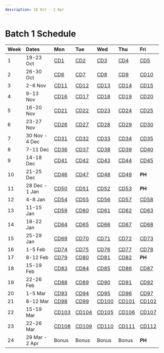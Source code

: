 ```yaml
---
description: 18 Oct - 2 Apr
---
```


# Batch 1 Schedule

| Week | Dates          | Mon                           | Tue                           | Wed                           | Thu                           | Fri                           |
| :--- | :------------- | :---------------------------- | :---------------------------- | :---------------------------- | :---------------------------- | :---------------------------- |
| 1    | 19-23 Oct      | [CD1](course-days.md#cd1)     | [CD2](course-days.md#cd2)     | [CD3](course-days.md#cd3)     | [CD4](course-days.md#cd4)     | [CD5](course-days.md#cd5)     |
| 2    | 26-30 Oct      | [CD6](course-days.md#cd6)     | [CD7](course-days.md#cd7)     | [CD8](course-days.md#cd8)     | [CD9](course-days.md#cd9)     | [CD10](course-days.md#cd10)   |
| 3    | 2-6 Nov        | [CD11](course-days.md#cd11)   | [CD12](course-days.md#cd12)   | [CD13](course-days.md#cd13)   | [CD14](course-days.md#cd14)   | [CD15](course-days.md#cd15)   |
| 4    | 9-13 Nov       | [CD16](course-days.md#cd16)   | [CD17](course-days.md#cd17)   | [CD18](course-days.md#cd18)   | [CD19](course-days.md#cd19)   | [CD20](course-days.md#cd20)   |
| 5    | 16-20 Nov      | [CD21](course-days.md#cd21)   | [CD22](course-days.md#cd22)   | [CD23](course-days.md#cd23)   | [CD24](course-days.md#cd24)   | [CD25](course-days.md#cd25)   |
| 6    | 23-27 Nov      | [CD26](course-days.md#cd26)   | [CD27](course-days.md#cd27)   | [CD28](course-days.md#cd28)   | [CD29](course-days.md#cd29)   | [CD30](course-days.md#cd30)   |
| 7    | 30 Nov - 4 Dec | [CD31](course-days.md#cd31)   | [CD32](course-days.md#cd32)   | [CD33](course-days.md#cd33)   | [CD34](course-days.md#cd34)   | [CD35](course-days.md#cd35)   |
| 8    | 7-11 Dec       | [CD36](course-days.md#cd36)   | [CD37](course-days.md#cd37)   | [CD38](course-days.md#cd38)   | [CD39](course-days.md#cd39)   | [CD40](course-days.md#cd40)   |
| 9    | 14-18 Dec      | [CD41](course-days.md#cd41)   | [CD42](course-days.md#cd42)   | [CD43](course-days.md#cd43)   | [CD44](course-days.md#cd44)   | [CD45](course-days.md#cd45)   |
| 10   | 21-25 Dec      | [CD46](course-days.md#cd46)   | [CD47](course-days.md#cd47)   | [CD48](course-days.md#cd48)   | [CD49](course-days.md#cd49)   | **PH**                        |
| 11   | 28 Dec - 1 Jan | [CD50](course-days.md#cd50)   | [CD51](course-days.md#cd51)   | [CD52](course-days.md#cd52)   | [CD53](course-days.md#cd53)   | **PH**                        |
| 12   | 4-8 Jan        | [CD54](course-days.md#cd54)   | [CD55](course-days.md#cd55)   | [CD56](course-days.md#cd56)   | [CD57](course-days.md#cd57)   | [CD58](course-days.md#cd58)   |
| 13   | 11-15 Jan      | [CD59](course-days.md#cd59)   | [CD60](course-days.md#cd60)   | [CD61](course-days.md#cd61)   | [CD62](course-days.md#cd62)   | [CD63](course-days.md#cd63)   |
| 14   | 18-22 Jan      | [CD64](course-days.md#cd64)   | [CD65](course-days.md#cd65)   | [CD66](course-days.md#cd66)   | [CD67](course-days.md#cd67)   | [CD68](course-days.md#cd68)   |
| 15   | 25-29 Jan      | [CD69](course-days.md#cd69)   | [CD70](course-days.md#cd70)   | [CD71](course-days.md#cd71)   | [CD72](course-days.md#cd72)   | [CD73](course-days.md#cd73)   |
| 16   | 1-5 Feb        | [CD74](course-days.md#cd74)   | [CD75](course-days.md#cd75)   | [CD76](course-days.md#cd76)   | [CD77](course-days.md#cd77)   | [CD78](course-days.md#cd78)   |
| 17   | 8-12 Feb       | [CD79](course-days.md#cd79)   | [CD80](course-days.md#cd80)   | [CD81](course-days.md#cd81)   | [CD82](course-days.md#cd82)   | **PH**                        |
| 18   | 15-19 Feb      | [CD83](course-days.md#cd83)   | [CD84](course-days.md#cd84)   | [CD85](course-days.md#cd85)   | [CD86](course-days.md#cd86)   | [CD87](course-days.md#cd87)   |
| 19   | 22-26 Feb      | [CD88](course-days.md#cd88)   | [CD89](course-days.md#cd89)   | [CD90](course-days.md#cd90)   | [CD91](course-days.md#cd91)   | [CD92](course-days.md#cd92)   |
| 20   | 1-5 Mar        | [CD93](course-days.md#cd93)   | [CD94](course-days.md#cd94)   | [CD95](course-days.md#cd95)   | [CD96](course-days.md#cd96)   | [CD97](course-days.md#cd97)   |
| 21   | 8-12 Mar       | [CD98](course-days.md#cd98)   | [CD99](course-days.md#cd99)   | [CD100](course-days.md#cd100) | [CD101](course-days.md#cd101) | [CD102](course-days.md#cd102) |
| 22   | 15-19 Mar      | [CD103](course-days.md#cd103) | [CD104](course-days.md#cd104) | [CD105](course-days.md#cd105) | [CD106](course-days.md#cd106) | [CD107](course-days.md#cd107) |
| 23   | 22-26 Mar      | [CD108](course-days.md#cd108) | [CD109](course-days.md#cd109) | [CD110](course-days.md#cd110) | [CD111](course-days.md#cd111) | [CD112](course-days.md#cd112) |
| 24   | 29 Mar - 2 Apr | Bonus                         | Bonus                         | Bonus                         | Bonus                         | **PH**                        |
